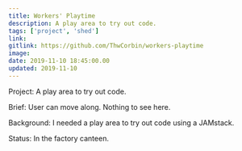 ```yaml
---
title: Workers' Playtime
description: A play area to try out code.
tags: ['project', 'shed']
link:
gitlink: https://github.com/ThwCorbin/workers-playtime
image:
date: 2019-11-10 18:45:00.00
updated: 2019-11-10
---
```


Project: A play area to try out code.

Brief: User can move along. Nothing to see here.

Background: I needed a play area to try out code using a JAMstack.

Status: In the factory canteen.
